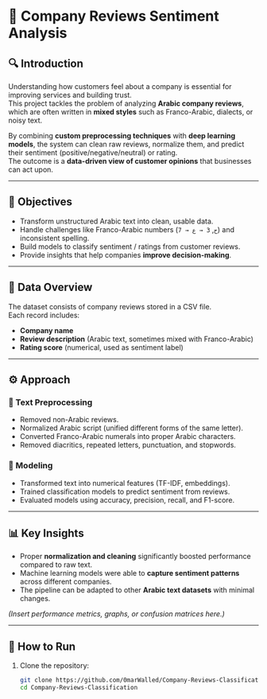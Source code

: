 # 📝 Company Reviews Sentiment Analysis

## 🔍 Introduction
Understanding how customers feel about a company is essential for improving services and building trust.  
This project tackles the problem of analyzing **Arabic company reviews**, which are often written in **mixed styles** such as Franco-Arabic, dialects, or noisy text.  

By combining **custom preprocessing techniques** with **deep learning models**, the system can clean raw reviews, normalize them, and predict their sentiment (positive/negative/neutral) or rating.  
The outcome is a **data-driven view of customer opinions** that businesses can act upon.

---

## 🎯 Objectives
- Transform unstructured Arabic text into clean, usable data.  
- Handle challenges like Franco-Arabic numbers (`7 → ح`, `3 → ع`) and inconsistent spelling.  
- Build models to classify sentiment / ratings from customer reviews.  
- Provide insights that help companies **improve decision-making**.  

---

## 📁 Data Overview
The dataset consists of company reviews stored in a CSV file.  
Each record includes:  
- **Company name**  
- **Review description** (Arabic text, sometimes mixed with Franco-Arabic)  
- **Rating score** (numerical, used as sentiment label)  

---

## ⚙️ Approach

### 🧹 Text Preprocessing
- Removed non-Arabic reviews.  
- Normalized Arabic script (unified different forms of the same letter).  
- Converted Franco-Arabic numerals into proper Arabic characters.  
- Removed diacritics, repeated letters, punctuation, and stopwords.  

### 🤖 Modeling
- Transformed text into numerical features (TF-IDF, embeddings).  
- Trained classification models to predict sentiment from reviews.  
- Evaluated models using accuracy, precision, recall, and F1-score.  

---

## 📊 Key Insights
- Proper **normalization and cleaning** significantly boosted performance compared to raw text.  
- Machine learning models were able to **capture sentiment patterns** across different companies.  
- The pipeline can be adapted to other **Arabic text datasets** with minimal changes.  

*(Insert performance metrics, graphs, or confusion matrices here.)*

---

## 🚀 How to Run
1. Clone the repository:
   ```bash
   git clone https://github.com/0marWalled/Company-Reviews-Classification.git
   cd Company-Reviews-Classification

